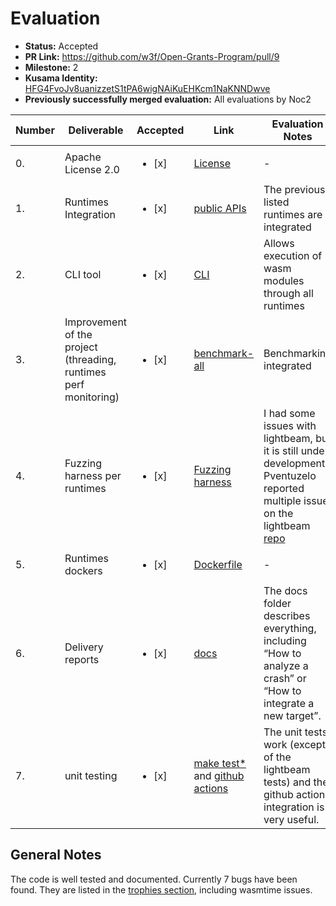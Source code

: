 # Evaluation

- **Status:** Accepted
- **PR Link:** https://github.com/w3f/Open-Grants-Program/pull/9
- **Milestone:** 2
- **Kusama Identity:** [HFG4FvoJv8uanizzetS1tPA6wigNAiKuEHKcm1NaKNNDwve](https://polkascan.io/pre/kusama/account/HFG4FvoJv8uanizzetS1tPA6wigNAiKuEHKcm1NaKNNDwve)
- **Previously successfully merged evaluation:** All evaluations by Noc2

| Number | Deliverable                                                      | Accepted               | Link                                                                                                                                                                                                                                                     | Evaluation Notes                                                                                                                                                                                                                          |
| ------ | ---------------------------------------------------------------- | ---------------------- | -------------------------------------------------------------------------------------------------------------------------------------------------------------------------------------------------------------------------------------------------------- | ----------------------------------------------------------------------------------------------------------------------------------------------------------------------------------------------------------------------------------------- |
| 0.     | Apache License 2.0                                               | <ul><li>[x] </li></ul> | [License](https://github.com/pventuzelo/wasm_runtimes_fuzzing/blob/master/LICENSE)                                                                                                                                                                       | -                                                                                                                                                                                                                                         |
| 1.     | Runtimes Integration                                             | <ul><li>[x] </li></ul> | [public APIs](https://github.com/pventuzelo/wasm_runtimes_fuzzing/blob/master/warf/targets/src/lib.rs)                                                                                                                                                   | The previous listed runtimes are integrated                                                                                                                                                                                               |
| 2.     | CLI tool                                                         | <ul><li>[x] </li></ul> | [CLI](https://github.com/pventuzelo/wasm_runtimes_fuzzing/blob/master/docs/WARF_SUBCOMMANDS.md#execute-one-wasm-module-throw-all-targets-execute-all)                                                                                                    | Allows execution of wasm modules through all runtimes                                                                                                                                                                                     |
| 3.     | Improvement of the project (threading, runtimes perf monitoring) | <ul><li>[x] </li></ul> | [benchmark-all](https://github.com/pventuzelo/wasm_runtimes_fuzzing/blob/master/docs/WARF_SUBCOMMANDS.md#benchmark-execution-targets-speed-benchmark-all)                                                                                                | Benchmarking integrated                                                                                                                                                                                                                   |
| 4.     | Fuzzing harness per runtimes                                     | <ul><li>[x] </li></ul> | [Fuzzing harness](https://github.com/pventuzelo/wasm_runtimes_fuzzing/tree/master/warf/targets/src)                                                                                                                                                      | I had some issues with lightbeam, but it is still under development. Pventuzelo reported multiple issue on the lightbeam [repo](https://github.com/bytecodealliance/wasmtime/issues?q=is%3Aissue+author%3Apventuzelo+lightbeam+is%3Aopen) |
| 5.     | Runtimes dockers                                                 | <ul><li>[x] </li></ul> | [Dockerfile](https://github.com/pventuzelo/wasm_runtimes_fuzzing/blob/master/warf/Dockerfile)                                                                                                                                                            | -                                                                                                                                                                                                                                         |
| 6.     | Delivery reports                                                 | <ul><li>[x] </li></ul> | [docs](https://github.com/pventuzelo/wasm_runtimes_fuzzing/tree/master/docs)                                                                                                                                                                             | The docs folder describes everything, including “How to analyze a crash” or “How to integrate a new target”.                                                                                                                              |
| 7.     | unit testing                                                     | <ul><li>[x] </li></ul> | [make test\*](https://github.com/pventuzelo/wasm_runtimes_fuzzing/blob/c4e12bb9b35c09fb9f9434e08eb3b893b979f671/warf/Makefile#L60-L117) and [github actions](https://github.com/pventuzelo/wasm_runtimes_fuzzing/blob/master/.github/workflows/rust.yml) | The unit tests work (except of the lightbeam tests) and the github action integration is very useful.                                                                                                                                     |

## General Notes

The code is well tested and documented. Currently 7 bugs have been found. They are listed in the [trophies section](https://github.com/pventuzelo/wasm_runtimes_fuzzing/tree/master/trophies), including wasmtime issues.
